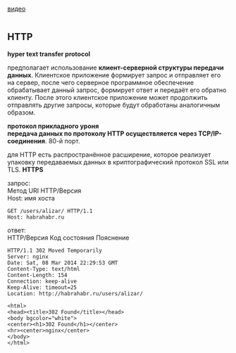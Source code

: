 [видео](https://youtu.be/w-vUj0gHGgg?t=422)  

```
```
<h2>HTTP</h2>  

**hyper text transfer protocol**
  
 предполагает использование **клиент-серверной структуры передачи данных**. Клиентское приложение формирует запрос и отправляет его на сервер, после чего серверное программное обеспечение обрабатывает данный запрос, формирует ответ и передаёт его обратно клиенту. После этого клиентское приложение может продолжить отправлять другие запросы, которые будут обработаны аналогичным образом.

  **протокол прикладного уроня**  
  **передача данных по протоколу HTTP осуществляется через TCP/IP-соединения**. 80-й порт.

для HTTP есть распространённое расширение, которое реализует упаковку передаваемых данных в криптографический протокол SSL или TLS.
**HTTPS**  

запрос:  
Метод URI HTTP/Версия  
Host: имя хоста  
  
```
GET /users/alizar/ HTTP/1.1  
Host: habrahabr.ru  
```
  
ответ:    
HTTP/Версия Код состояния Пояснение

```
HTTP/1.1 302 Moved Temporarily
Server: nginx
Date: Sat, 08 Mar 2014 22:29:53 GMT
Content-Type: text/html
Content-Length: 154
Connection: keep-alive
Keep-Alive: timeout=25
Location: http://habrahabr.ru/users/alizar/

<html>
<head><title>302 Found</title></head>
<body bgcolor="white">
<center><h1>302 Found</h1></center>
<hr><center>nginx</center>
</body>
</html>
```

